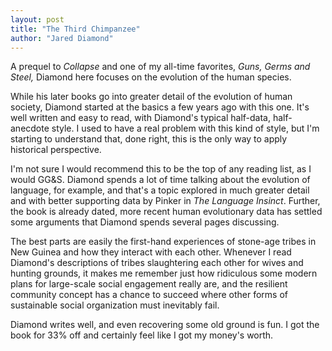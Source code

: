 ```yaml
---
layout: post
title: "The Third Chimpanzee"
author: "Jared Diamond"
---
```

A prequel to <i>Collapse</i> and one of my all-time favorites, <i>Guns, Germs and Steel,</i> Diamond here focuses on the evolution of the human species.

While his later books go into greater detail of the evolution of human society, Diamond started at the basics a few years ago with this one.  It's well written and easy to read, with Diamond's typical half-data, half-anecdote style.  I used to have a real problem with this kind of style, but I'm starting to understand that, done right, this is the only way to apply historical perspective.

I'm not sure I would recommend this to be the top of any reading list, as I would GG&S.  Diamond spends a lot of time talking about the evolution of language, for example, and that's a topic explored in much greater detail and with better supporting data by Pinker in <i>The Language Insinct</i>.  Further, the book is already dated, more recent human evolutionary data has settled some arguments that Diamond spends several pages discussing.

The best parts are easily the first-hand experiences of stone-age tribes in New Guinea and how they interact with each other.  Whenever I read Diamond's descriptions of tribes slaughtering each other for wives and hunting grounds, it makes me remember just how ridiculous some modern plans for large-scale social engagement really are, and the resilient community concept has a chance to succeed where other forms of sustainable social organization must inevitably fail.

Diamond writes well, and even recovering some old ground is fun.  I got the book for 33% off and certainly feel like I got my money's worth.

